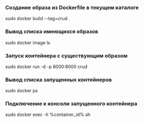 ### Создание образа из Dockerfile в текущем каталоге
sudo docker build --tag=crud .

### Вывод списка имеющихся образов
sudo docker image ls

### Запуск контейнера с существующим образом
sudo docker run -d -p 8000:8000 crud

### Вывод списка запущенных контейнеров
sudo docker ps

### Подключение к консоли запущенного контейнера
sudo docker exec -ti %container_id% sh